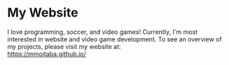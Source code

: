 # My Website

I love programming, soccer, and video games!
Currently, I'm most interested in website and video game development.
To see an overview of my projects, please visit my website at:  
https://mmojtaba.github.io/
